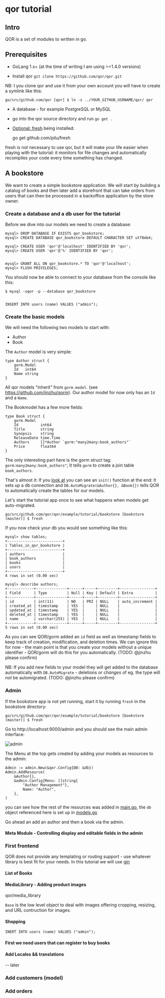 # qor tutorial

## Intro

QOR is a set of modules to <INSERT> written in go.

## Prerequisites

* GoLang 1.x+ (at the time of writing I am using >=1.4.0 versions)

* Install qor `git clone https://github.com/qor/qor.git`

NB: I you clone qor and use it from your own account you will have to create a symlink like this:

    go/src/github.com/qor [qor] $ ln -s ../YOUR_GITHUB_USRNAME/qor/ qor

* A database - for example PostgreSQL or MySQL

* go into the qor source directory and run `go get .`

* [Optional: fresh](https://github.com/pilu/fresh) being installed:

    go get github.com/pilu/fresh

fresh is not necessary to use qor, but it will make your life easier when playing with the tutorial: it monitors for file changes and automatically recompiles your code every time something has changed.

## A bookstore

We want to create a simple bookstore application. We will start by building a catalog of books and then later add a storefront that can take orders from users that can then be processed in a backoffice application by the store owner.

### Create a database and a db user for the tutorial

Before we dive into our models we need to create a database:

    mysql> DROP DATABASE IF EXISTS qor_bookstore;
    mysql> CREATE DATABASE qor_bookstore DEFAULT CHARACTER SET utf8mb4;

    mysql> CREATE USER 'qor'@'localhost' IDENTIFIED BY 'qor';
    mysql> CREATE USER 'qor'@'%' IDENTIFIED BY 'qor';


    mysql> GRANT ALL ON qor_bookstore.* TO 'qor'@'localhost';
    mysql> FLUSH PRIVILEGES;

You should now be able to connect to your database from the console like this:

    $ mysql -uqor -p --database qor_bookstore


    INSERT INTO users (name) VALUES ("admin");

### Create the basic models

We will need the following two models to start with:

* Author
* Book

The `Author` model is very simple:

    type Author struct {
	    gorm.Model
	    Id   int64
	    Name string
    }

All qor models "inherit" from `gorm.model`. (see https://github.com/jinzhu/gorm).
Our author model for now only has an `Id` and a `Name`.

The Bookmodel has a few more fields:

    type Book struct {
    	gorm.Model
    	Id          int64
    	Title       string
    	Synopsis    string
    	ReleaseDate time.Time
    	Authors     []*Author `gorm:"many2many:book_authors"`
    	Price       float64
    }

The only interesting part here is the gorm struct tag: `gorm:many2many:book_authors"`; It tells `gorm` to create a join table `book_authors`.

That's almost it: If you [look at](https://github.com/fvbock/qor/tree/master/example/tutorial/models.go) you can see an `init()` function at the end: It sets up a db connection and `DB.AutoMigrate(&Author{}, &Book{})` tells QOR to automatically create the tables for our models.

Let's start the tutorial app once to see what happens when models get auto-migrated.

    go/src/github.com/qor/qor/example/tutorial/bookstore [bookstore (master)] $ fresh


If you now check your db you would see something like this:

    mysql> show tables;
    +-------------------------+
    | Tables_in_qor_bookstore |
    +-------------------------+
    | authors                 |
    | book_authors            |
    | books                   |
    | users                   |
    +-------------------------+
    4 rows in set (0.00 sec)

    mysql> describe authors;
    +------------+--------------+------+-----+---------+----------------+
    | Field      | Type         | Null | Key | Default | Extra          |
    +------------+--------------+------+-----+---------+----------------+
    | id         | int(11)      | NO   | PRI | NULL    | auto_increment |
    | created_at | timestamp    | YES  |     | NULL    |                |
    | updated_at | timestamp    | YES  |     | NULL    |                |
    | deleted_at | timestamp    | YES  |     | NULL    |                |
    | name       | varchar(255) | YES  |     | NULL    |                |
    +------------+--------------+------+-----+---------+----------------+
    5 rows in set (0.00 sec)

As you can see QOR/gorm added an `id` field as well as timestamp fields to keep track of creation, modification, and deletion times. We can ignore this for now - the main point is that you create your models without a unique identifier - QOR/gorm will do this for you automatically. (TODO: @jinzhu please confirm)

NB: If you add new fields to your model they will get added to the database automatically with `DB.AutoMigrate` - deletions or *changes* of eg. the type will *not* be automigrated. (TODO: @jinzhu please confirm)


### Admin

If the bookstore app is not yet running, start it by running `fresh` in the bookstore directory:

    go/src/github.com/qor/qor/example/tutorial/bookstore [bookstore (master)] $ fresh

Go to http://localhost:9000/admin and you should see the main admin interface:

![admin](https://raw.github.com/qor/fvbock/master/images/admin.png)

The Menu at the top gets created by adding your models as resources to the admin:

	Admin := admin.New(&qor.Config{DB: &db})
	Admin.AddResource(
		&Author{},
		&admin.Config{Menu: []string{
			"Author Management"},
			Name: "Author",
		},
	)

you can see how the rest of the resources was added in [main.go](https://github.com/fvbock/qor/blob/master/example/tutorial/bookstore/main.go#L14:L50), the `db` object referenced here is set up in [models.go](https://github.com/fvbock/qor/blob/master/example/tutorial/bookstore/models.go#L62:L68)

Go ahead an add an author and then a book via the admin.

#### Meta Module - Controlling display and editable fields in the admin



### First frontend

QOR does not provide any templating or routing support - use whatever library is best fit for your needs. In this tutorial we will use [gin]()

#### List of Books


#### MediaLibrary - Adding product images

qor/media_library

`Base` is the low level object to deal with images offering cropping, resizing, and URL contruction for images.

#### Shopping

    INERT INTO users (name) VALUES ("admin");

#### First we need users that can register to buy books




#### Add Locales && translations


-- later


### Add customers (model)

### Add orders
